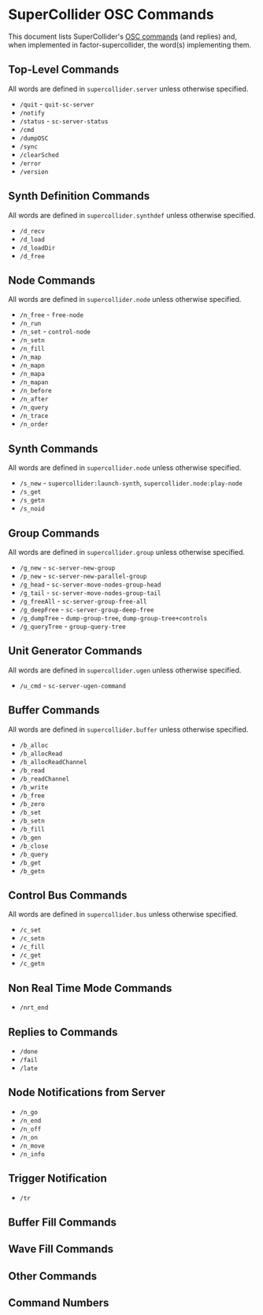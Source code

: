 # SuperCollider OSC Commands

This document lists SuperCollider's [OSC commands](http://doc.sccode.org/Reference/Server-Command-Reference.html) (and replies) and, when implemented in factor-supercollider, the word(s) implementing them.

## Top-Level Commands
All words are defined in `supercollider.server` unless otherwise specified.
- `/quit` - `quit-sc-server`
- `/notify`
- `/status` - `sc-server-status`
- `/cmd`
- `/dumpOSC`
- `/sync`
- `/clearSched`
- `/error`
- `/version`

## Synth Definition Commands
All words are defined in `supercollider.synthdef` unless otherwise specified.
- `/d_recv`
- `/d_load`
- `/d_loadDir`
- `/d_free`

## Node Commands
All words are defined in `supercollider.node` unless otherwise specified.
- `/n_free` - `free-node`
- `/n_run`
- `/n_set` - `control-node`
- `/n_setn`
- `/n_fill`
- `/n_map`
- `/n_mapn`
- `/n_mapa`
- `/n_mapan`
- `/n_before`
- `/n_after`
- `/n_query`
- `/n_trace`
- `/n_order`

## Synth Commands
All words are defined in `supercollider.node` unless otherwise specified.
- `/s_new` - `supercollider:launch-synth`, `supercollider.node:play-node`
- `/s_get`
- `/s_getn`
- `/s_noid`

## Group Commands
All words are defined in `supercollider.group` unless otherwise specified.
- `/g_new` - `sc-server-new-group`
- `/p_new` - `sc-server-new-parallel-group`
- `/g_head` - `sc-server-move-nodes-group-head`
- `/g_tail` - `sc-server-move-nodes-group-tail`
- `/g_freeAll` - `sc-server-group-free-all`
- `/g_deepFree` - `sc-server-group-deep-free`
- `/g_dumpTree` - `dump-group-tree`, `dump-group-tree+controls`
- `/g_queryTree` - `group-query-tree`

## Unit Generator Commands
All words are defined in `supercollider.ugen` unless otherwise specified.
- `/u_cmd` - `sc-server-ugen-command`

## Buffer Commands
All words are defined in `supercollider.buffer` unless otherwise specified.
- `/b_alloc`
- `/b_allocRead`
- `/b_allocReadChannel`
- `/b_read`
- `/b_readChannel`
- `/b_write`
- `/b_free`
- `/b_zero`
- `/b_set`
- `/b_setn`
- `/b_fill`
- `/b_gen`
- `/b_close`
- `/b_query`
- `/b_get`
- `/b_getn`

## Control Bus Commands
All words are defined in `supercollider.bus` unless otherwise specified.
- `/c_set`
- `/c_setn`
- `/c_fill`
- `/c_get`
- `/c_getn`

## Non Real Time Mode Commands
- `/nrt_end`

## Replies to Commands
- `/done`
- `/fail`
- `/late`

## Node Notifications from Server
- `/n_go`
- `/n_end`
- `/n_off`
- `/n_on`
- `/n_move`
- `/n_info`

## Trigger Notification
- `/tr`

## Buffer Fill Commands
## Wave Fill Commands
## Other Commands
## Command Numbers
